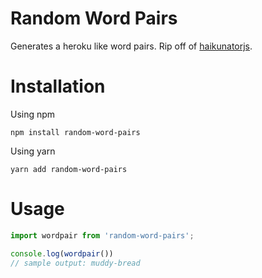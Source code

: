 # Random Word Pairs
Generates a heroku like word pairs.
Rip off of [haikunatorjs](https://github.com/Atrox/haikunatorjs).

# Installation
Using npm

    npm install random-word-pairs

Using yarn

    yarn add random-word-pairs

# Usage
```js
import wordpair from 'random-word-pairs';

console.log(wordpair())
// sample output: muddy-bread
```